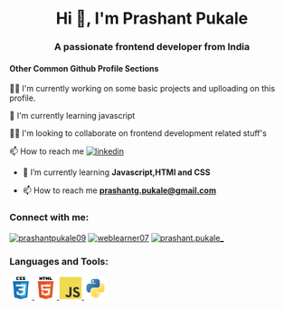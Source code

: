 <h1 align="center">Hi 👋, I'm Prashant Pukale</h1>
<h3 align="center">A passionate frontend developer from India</h3>

<h4> Other Common Github Profile Sections</h4>
👩‍💻 I'm currently working on some basic projects and uplloading on this profile.

🧠 I'm currently learning javascript

👯‍♀️ I'm looking to collaborate on frontend development related stuff's

📫 How to reach me [![linkedin](https://img.shields.io/badge/linkedin-0A66C2?style=for-the-badge&logo=linkedin&logoColor=white)](https://www.linkedin.com/in/prashantpukale09/)




- 🌱 I’m currently learning **Javascript,HTMl and CSS**

- 📫 How to reach me **prashantg.pukale@gmail.com**

<h3 align="left">Connect with me:</h3>
<p align="left">
<a href="https://linkedin.com/in/prashantpukale09" target="blank"><img align="center" src="https://raw.githubusercontent.com/rahuldkjain/github-profile-readme-generator/master/src/images/icons/Social/linked-in-alt.svg" alt="prashantpukale09" height="30" width="40" /></a>
<a href="https://codesandbox.com/weblearner07" target="blank"><img align="center" src="https://raw.githubusercontent.com/rahuldkjain/github-profile-readme-generator/master/src/images/icons/Social/codesandbox.svg" alt="weblearner07" height="30" width="40" /></a>
<a href="https://instagram.com/prashant.pukale_" target="blank"><img align="center" src="https://raw.githubusercontent.com/rahuldkjain/github-profile-readme-generator/master/src/images/icons/Social/instagram.svg" alt="prashant.pukale_" height="30" width="40" /></a>
</p>

<h3 align="left">Languages and Tools:</h3>
<p align="left"> <a href="https://www.w3schools.com/css/" target="_blank" rel="noreferrer"> <img src="https://raw.githubusercontent.com/devicons/devicon/master/icons/css3/css3-original-wordmark.svg" alt="css3" width="40" height="40"/> </a> <a href="https://www.w3.org/html/" target="_blank" rel="noreferrer"> <img src="https://raw.githubusercontent.com/devicons/devicon/master/icons/html5/html5-original-wordmark.svg" alt="html5" width="40" height="40"/> </a> <a href="https://developer.mozilla.org/en-US/docs/Web/JavaScript" target="_blank" rel="noreferrer"> <img src="https://raw.githubusercontent.com/devicons/devicon/master/icons/javascript/javascript-original.svg" alt="javascript" width="40" height="40"/> </a> <a href="https://www.python.org" target="_blank" rel="noreferrer"> <img src="https://raw.githubusercontent.com/devicons/devicon/master/icons/python/python-original.svg" alt="python" width="40" height="40"/> </a> </p>

